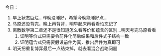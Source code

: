 今日：
1. 早上状态巨烂...昨晚没睡好，希望今晚能睡好点...
2. 马原还没背完，晚上再背背，明早起床再看看怕忘记了
3. 离散数学第二章还不是很知道怎么看等价和蕴含的区别...明天考完马原看看
	1. 证明等价式只需要令前件化简后结果和后件式子结构一致
	2. 证明蕴含式只需要假设前件为真，推出后件为真即可
4. 明天把重复博弈最后一点结束掉，就去看混合战略问题
